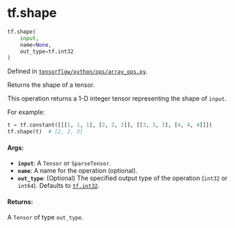 <div itemscope itemtype="http://developers.google.com/ReferenceObject">
<meta itemprop="name" content="tf.shape" />
<meta itemprop="path" content="Stable" />
</div>

# tf.shape

``` python
tf.shape(
    input,
    name=None,
    out_type=tf.int32
)
```



Defined in [`tensorflow/python/ops/array_ops.py`](https://www.tensorflow.org/code/tensorflow/python/ops/array_ops.py).

Returns the shape of a tensor.

This operation returns a 1-D integer tensor representing the shape of `input`.

For example:

```python
t = tf.constant([[[1, 1, 1], [2, 2, 2]], [[3, 3, 3], [4, 4, 4]]])
tf.shape(t)  # [2, 2, 3]
```

#### Args:

* <b>`input`</b>: A `Tensor` or `SparseTensor`.
* <b>`name`</b>: A name for the operation (optional).
* <b>`out_type`</b>: (Optional) The specified output type of the operation
    (`int32` or `int64`). Defaults to <a href="../tf/int32.md"><code>tf.int32</code></a>.


#### Returns:

A `Tensor` of type `out_type`.